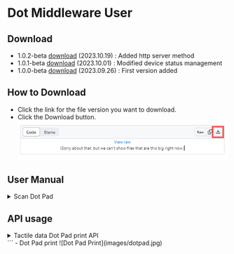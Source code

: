 # Dot Middleware User

## Download
- 1.0.2-beta <a href="dot-middleware-user-1.0.2-beta.zip">download</a> (2023.10.19) : Added http server method
- 1.0.1-beta <a href="dot-middleware-user-1.0.1-beta.zip">download</a> (2023.10.01) : Modified device status management
- 1.0.0-beta <a href="dot-middleware-user-1.0.0-beta.zip">download</a> (2023.09.26) : First version added

## How to Download
 - Click the link for the file version you want to download.  
 - Click the Download button.  
   ![download](images/download.gif)

  
## User Manual
  <details>
    <summary>Scan Dot Pad</summary>
      ![Dot Middleware](images/middleware.gif)
  </details>

## API usage
  <details>
    <summary> Tactile data Dot Pad print API</summary>  
    ```
      URL (POST) : http://127.0.0.1:8291/send
      Parameter(JSON) : {"SENDER":"CANVAS","TYPE":"PRINT_DOTPAD","MESSAGE":"Tactile hex data to be printed on 300 cells"}
      ![PostMan](images/postman.gif)
  </details>
  ```
  - Dot Pad print  
    ![Dot Pad Print](images/dotpad.jpg)